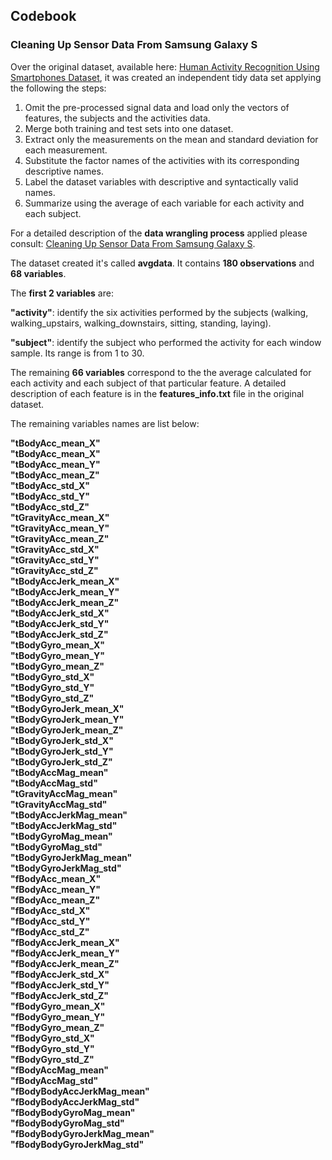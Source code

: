 Codebook
--------

### Cleaning Up Sensor Data From Samsung Galaxy S

Over the original dataset, available here: [Human Activity Recognition
Using Smartphones
Dataset](https://archive.ics.uci.edu/ml/datasets/human+activity+recognition+using+smartphones),
it was created an independent tidy data set applying the following the
steps:

1.  Omit the pre-processed signal data and load only the vectors of
    features, the subjects and the activities data.
2.  Merge both training and test sets into one dataset.
3.  Extract only the measurements on the mean and standard deviation for
    each measurement.
4.  Substitute the factor names of the activities with its corresponding
    descriptive names.
5.  Label the dataset variables with descriptive and syntactically
    valid names.
6.  Summarize using the average of each variable for each activity and
    each subject.

For a detailed description of the **data wrangling process** applied
please consult: [Cleaning Up Sensor Data From Samsung Galaxy
S](https://archive.ics.uci.edu).

The dataset created it's called **avgdata**. It contains **180
observations** and **68 variables**.

The **first 2 variables** are:

**"activity"**: identify the six activities performed by the subjects
(walking, walking\_upstairs, walking\_downstairs, sitting, standing,
laying).

**"subject"**: identify the subject who performed the activity for each
window sample. Its range is from 1 to 30.

The remaining **66 variables** correspond to the the average calculated
for each activity and each subject of that particular feature. A
detailed description of each feature is in the **features\_info.txt**
file in the original dataset.

The remaining variables names are list below:

**"tBodyAcc\_mean\_X"**  
**"tBodyAcc\_mean\_X"**  
**"tBodyAcc\_mean\_Y"**  
**"tBodyAcc\_mean\_Z"**  
**"tBodyAcc\_std\_X"**  
**"tBodyAcc\_std\_Y"**  
**"tBodyAcc\_std\_Z"**  
**"tGravityAcc\_mean\_X"**  
**"tGravityAcc\_mean\_Y"**  
**"tGravityAcc\_mean\_Z"**  
**"tGravityAcc\_std\_X"**  
**"tGravityAcc\_std\_Y"**  
**"tGravityAcc\_std\_Z"**  
**"tBodyAccJerk\_mean\_X"**  
**"tBodyAccJerk\_mean\_Y"**  
**"tBodyAccJerk\_mean\_Z"**  
**"tBodyAccJerk\_std\_X"**  
**"tBodyAccJerk\_std\_Y"**  
**"tBodyAccJerk\_std\_Z"**  
**"tBodyGyro\_mean\_X"**  
**"tBodyGyro\_mean\_Y"**  
**"tBodyGyro\_mean\_Z"**  
**"tBodyGyro\_std\_X"**  
**"tBodyGyro\_std\_Y"**  
**"tBodyGyro\_std\_Z"**  
**"tBodyGyroJerk\_mean\_X"**  
**"tBodyGyroJerk\_mean\_Y"**  
**"tBodyGyroJerk\_mean\_Z"**  
**"tBodyGyroJerk\_std\_X"**  
**"tBodyGyroJerk\_std\_Y"**  
**"tBodyGyroJerk\_std\_Z"**  
**"tBodyAccMag\_mean"**  
**"tBodyAccMag\_std"**  
**"tGravityAccMag\_mean"**  
**"tGravityAccMag\_std"**  
**"tBodyAccJerkMag\_mean"**  
**"tBodyAccJerkMag\_std"**  
**"tBodyGyroMag\_mean"**  
**"tBodyGyroMag\_std"**  
**"tBodyGyroJerkMag\_mean"**  
**"tBodyGyroJerkMag\_std"**  
**"fBodyAcc\_mean\_X"**  
**"fBodyAcc\_mean\_Y"**  
**"fBodyAcc\_mean\_Z"**  
**"fBodyAcc\_std\_X"**  
**"fBodyAcc\_std\_Y"**  
**"fBodyAcc\_std\_Z"**  
**"fBodyAccJerk\_mean\_X"**  
**"fBodyAccJerk\_mean\_Y"**  
**"fBodyAccJerk\_mean\_Z"**  
**"fBodyAccJerk\_std\_X"**  
**"fBodyAccJerk\_std\_Y"**  
**"fBodyAccJerk\_std\_Z"**  
**"fBodyGyro\_mean\_X"**  
**"fBodyGyro\_mean\_Y"**  
**"fBodyGyro\_mean\_Z"**  
**"fBodyGyro\_std\_X"**  
**"fBodyGyro\_std\_Y"**  
**"fBodyGyro\_std\_Z"**  
**"fBodyAccMag\_mean"**  
**"fBodyAccMag\_std"**  
**"fBodyBodyAccJerkMag\_mean"**  
**"fBodyBodyAccJerkMag\_std"**  
**"fBodyBodyGyroMag\_mean"**  
**"fBodyBodyGyroMag\_std"**  
**"fBodyBodyGyroJerkMag\_mean"**  
**"fBodyBodyGyroJerkMag\_std"**
